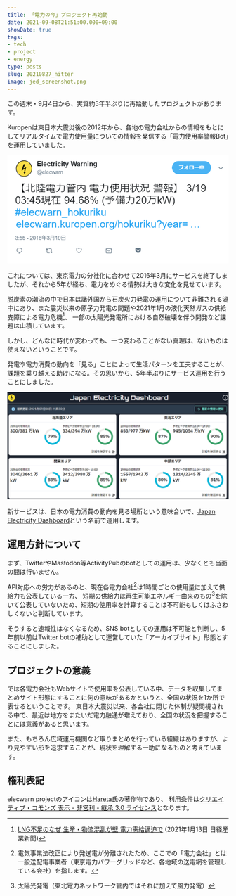 ```yaml
---
title: 「電力の今」プロジェクト再始動
date: 2021-09-08T21:51:00.000+09:00
showDate: true
tags:
- tech
- project
- energy
type: posts
slug: 20210827_nitter
image: jed_screenshot.png
---
```

この週末・9月4日から、実質約5年半ぶりに再始動したプロジェクトがあります。

Kuropenは東日本大震災後の2012年から、各地の電力会社からの情報をもとにしてリアルタイムで電力使用量についての情報を発信する「電力使用率警報Bot」を運用していました。

![Twitter botとして運用されていた時代](./elecwarn_in_twitter.png)

これについては、東京電力の分社化に合わせて2016年3月にサービスを終了しましたが、それから5年が経ち、電力をめぐる情勢は大きな変化を見せています。

脱炭素の潮流の中で日本は諸外国から石炭火力発電の運用について非難される渦中にあり、また震災以来の原子力発電の問題や2021年1月の液化天然ガスの供給支障による電力危機[^1]、
一部の太陽光発電所における自然破壊を伴う開発など課題は山積しています。

[^1]: [LNG不足のなぜ 生産・物流混乱が壁 電力需給逼迫で](https://www.nikkei.com/article/DGXZQODZ129VO0S1A110C2000000/) (2021年1月13日 日経産業新聞)

しかし、どんなに時代が変わっても、一つ変わることがない真理は、ないものは使えないということです。

発電や電力消費の動向を「見る」ことによって生活パターンを工夫することが、課題を乗り越える助けになる。その思いから、5年半ぶりにサービス運用を行うことにしました。

![新サービスのスクリーンショット](./jed_screenshot.png)

新サービスは、日本の電力消費の動向を見る場所という意味合いで、[Japan Electricity Dashboard](https://jed.kuropen.org/)という名前で運用します。

## 運用方針について
まず、TwitterやMastodon等ActivityPubのbotとしての運用は、少なくとも当面の間は行いません。

API対応への労力があるのと、現在各電力会社[^2]は1時間ごとの使用量に加えて供給力も公表している一方、
短期の供給力は再生可能エネルギー由来のもの[^3]を除いて公表していないため、短期の使用率を計算することは不可能もしくはふさわしくないと判断しています。

[^2]: 電気事業法改正により発送電が分離されたため、ここでの「電力会社」とは一般送配電事業者（東京電力パワーグリッドなど、各地域の送電網を管理している会社）を指します。
[^3]: 太陽光発電（東北電力ネットワーク管内ではそれに加えて風力発電）

そうすると速報性はなくなるため、SNS botとしての運用は不可能と判断し、5年前以前はTwitter botの補助として運営していた「アーカイブサイト」形態とすることにしました。

## プロジェクトの意義
では各電力会社もWebサイトで使用率を公表している中、データを収集してまとめサイト形態にすることに何の意味があるかというと、全国の状況を1か所で表せるということです。
東日本大震災以来、各会社に閉じた体制が疑問視される中で、最近は地方をまたいだ電力融通が増えており、全国の状況を把握することには意義があると思います。

また、もちろん広域運用機関など取りまとめを行っている組織はありますが、より見やすい形を追求することが、現状を理解する一助になるものと考えています。

## 権利表記
elecwarn projectのアイコンは[Hareta](https://twitter.com/haretter)氏の著作物であり、
利用条件は[クリエイティブ・コモンズ 表示 - 非営利 - 継承 3.0 ライセンス](https://creativecommons.org/licenses/by-nc-sa/3.0/deed.ja)となります。
